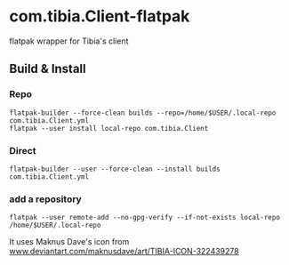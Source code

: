 # com.tibia.Client-flatpak
flatpak wrapper for Tibia's client

## Build & Install
### Repo

    flatpak-builder --force-clean builds --repo=/home/$USER/.local-repo com.tibia.Client.yml
    flatpak --user install local-repo com.tibia.Client

### Direct

    flatpak-builder --user --force-clean --install builds com.tibia.Client.yml
    
### add a repository

    flatpak --user remote-add --no-gpg-verify --if-not-exists local-repo /home/$USER/.local-repo

It uses Maknus Dave's icon from www.deviantart.com/maknusdave/art/TIBIA-ICON-322439278
